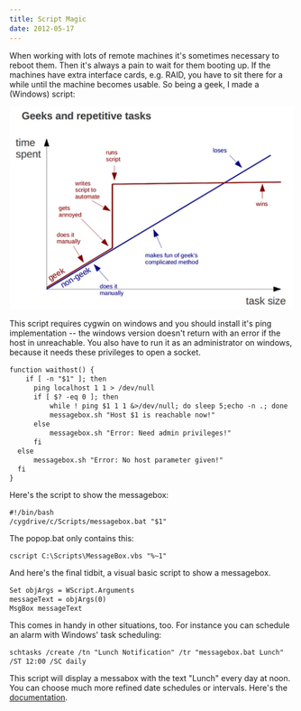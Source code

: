 ```yaml
---
title: Script Magic
date: 2012-05-17
---
```

When working with lots of remote machines it's sometimes necessary to reboot them. Then it's always a pain to wait for them booting up. If the machines have extra interface cards, e.g. RAID, you have to sit there for a while until the machine becomes usable. So being a geek, I made a (Windows) script:

![geeks vs non geeks at repetitive tasks](/images/geeks-vs-nongeeks-repetitive-tasks.png)

This script requires cygwin on windows and you should install it's ping implementation -- the windows version doesn't return with an error if the host in unreachable. You also have to run it as an administrator on windows, because it needs these privileges to open a socket.

```shell
function waithost() { 
    if [ -n "$1" ]; then
      ping localhost 1 1 > /dev/null
      if [ $? -eq 0 ]; then
          while ! ping $1 1 1 &>/dev/null; do sleep 5;echo -n .; done
          messagebox.sh "Host $1 is reachable now!"
      else
          messagebox.sh "Error: Need admin privileges!"
      fi
  else
      messagebox.sh "Error: No host parameter given!"
  fi
}
```

Here's the script to show the messagebox:
```shell
#!/bin/bash
/cygdrive/c/Scripts/messagebox.bat "$1"
```

The popop.bat only contains this:
```shell
cscript C:\Scripts\MessageBox.vbs "%~1"
```

And here's the final tidbit, a visual basic script to show a messagebox.
```
Set objArgs = WScript.Arguments
messageText = objArgs(0)
MsgBox messageText
```

This comes in handy in other situations, too. For instance you can schedule an alarm with Windows' task scheduling:
```
schtasks /create /tn "Lunch Notification" /tr "messagebox.bat Lunch" /ST 12:00 /SC daily
```

This script will display a messabox with the text "Lunch" every day at noon. You can choose much more refined date schedules or intervals. Here's the <a href="http://msdn.microsoft.com/en-us/library/windows/desktop/bb736357(v=vs.85).aspx">documentation</a>.
